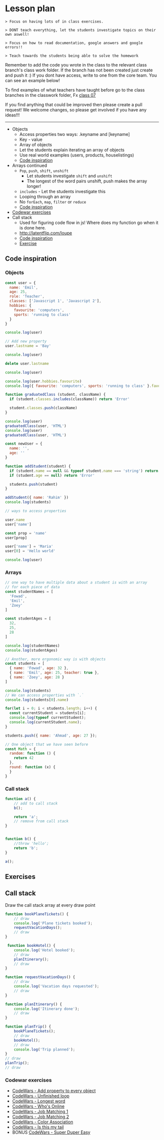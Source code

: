 # Lesson plan
```
> Focus on having lots of in class exercises.

> DONT teach everything, let the students investigate topics on their own aswell!

> Focus on how to read documentation, google answers and google errors!!

> Teach towards the students being able to solve the homework
```

Remember to add the code you wrote in the class to the relevant class branch's class work folder. If the branch has not been created just create and push it :) If you dont have access, write to one from the core team. You can see an example below!

To find examples of what teachers have taught before go to the class branches in the classwork folder, Fx [class 07](https://github.com/HackYourFuture-CPH/JavaScript/tree/class07/JavaScript1/Week1/classwork)

If you find anything that could be improved then please create a pull request! We welcome changes, so please get involved if you have any ideas!!!

---
- Objects
    - Access properties two ways: .keyname and [keyname]
    - Key - value
    - Array of objects
    - Let the students explain iterating an array of objects
    - Use real world examples (users, products, houselistings)
    - [Code inspiration](#objects)
- Arrays continued
    - `Pop`, `push`, `shift`, `unshift`
      - Let students investigate `shift` and `unshift`
      - The longest of the word pairs unshift, push makes the array longer!
    - `includes` - Let the students investigate this
    - Looping through an array
    - No `forEach`, `map`, `filter` or `reduce`
    - [Code inspiration](#arrays)
- [Codewar exercises](#codewar-exercises)
- Call stack
  - Used for figuring code flow in js! Where does my function go when it is done here.
  - http://latentflip.com/loupe
  - [Code inspiration](#call-stack)
  - [Exercise](#call-stack-1)

## Code inspiration

### Objects
```js
const user = {
  name: 'Emil',
  age: 25,
  role: 'Teacher',
  classes: ['Javascript 1', 'Javascript 2'],
  hobbies: {
    favourite: 'computers',
    sports: 'running to class'
  }
}

console.log(user)

// Add new property
user.lastname = 'Bay'

console.log(user)

delete user.lastname

console.log(user)

console.log(user.hobbies.favourite)
console.log({ favourite: 'computers', sports: 'running to class' }.favourite)

function graduatedClass (student, className) {
  if (student.classes.includes(className)) return 'Error'

  student.classes.push(className)
}

console.log(user)
graduatedClass(user, 'HTML')
console.log(user)
graduatedClass(user, 'HTML')

const newUser = {
  name: '',
  age: ''
}

function addStudent(student) {
  if (student.name == null && typeof student.name === 'string') return 'Error'
  if (student.age == null) return 'Error'

  students.push(student)
}

addStudent({ name: 'Rahim' })
console.log(students)

// ways to access properties

user.name
user['name']

const prop = 'name'
user[prop]

user['name'] = 'Maria'
user[0] = 'Hello world'

console.log(user)

```

### Arrays

```js
// one way to have multiple data about a student is with an array
// for each piece of data
const studentNames = [
  'Fowad',
  'Emil',
  'Zoey'
]

const studentAges = [
  32,
  25,
  28
]

console.log(studentNames)
console.log(studentAges)

// Another, more ergonomic way is with objects
const students = [
  { name: 'Fowad', age: 32 },
  { name: 'Emil', age: 25, teacher: true },
  { name: 'Zoey', age: 28 }
]

console.log(students)
// We can access properties with `.`
console.log(students[0].name)

for(let i = 0; i < students.length; i++) {
  const currentStudent = students[i];
  console.log(typeof currentStudent);
  console.log(currentStudent.name);
}

students.push({ name: 'Ahmad', age: 27 });

// One object that we have seen before
const Math = {
  random: function () {
    return 42
  },
  round: function (x) {
  }
}

```


### Call stack
```js
function a() {
    // add to call stack
    b();

    return 'a';
    // remove from call stack
}


function b() {
    //throw 'hello';
    return 'b';
}

a();

```


## Exercises

## Call stack

Draw the call stack array at every draw point
```js
function bookPlaneTickets() {
    // draw
    console.log('Plane tickets booked');
    requestVacationDays();
    // draw
}

 function bookHotel() {
    console.log('Hotel booked');
    // draw
    planItinerary();
    // draw
}

function requestVacationDays() {
    // draw
    console.log('Vacation days requested');
    // draw
}

function planItinerary() {
    console.log('Itinerary done');
    // draw
}

function planTrip() {
    bookPlaneTickets();
    // draw
    bookHotel();
    // draw
    console.log('Trip planned');
}
// draw
planTrip();
// draw
```

### Codewar exercises
- [CodeWars - Add property to every object](https://www.codewars.com/kata/add-property-to-every-object-in-array/train/javascript)
- [CodeWars - Unfinished loop](https://www.codewars.com/kata/unfinished-loop-bug-fixing-number-1/train/javascript)
- [CodeWars - Longest word](https://www.codewars.com/kata/squash-the-bugs/train/javascript)
- [CodeWars - Who's Online](https://www.codewars.com/kata/whos-online/train/javascript)
- [CodeWars - Job Matching 1](https://www.codewars.com/kata/job-matching-number-1/train/javascript)
- [CodeWars - Job Matching 2](https://www.codewars.com/kata/job-matching-number-2/train/javascript)
- [CodeWars - Color Association](https://www.codewars.com/kata/colour-association/train/javascript)
- [CodeWars - Is this my tail](https://www.codewars.com/kata/is-this-my-tail/train/javascript)
- BONUS [CodeWars - Super Duper Easy](https://www.codewars.com/kata/super-duper-easy/train/javascript)